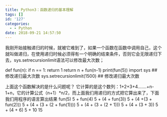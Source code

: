 ```yaml
---
title: Python3：函数递归的基本理解
tags: []
id: '127'
categories:
  - - Python
date: 2018-09-21 14:57:50
---
```


我刚开始接触递归的时候，就被它难到了，如果一个函数在函数中调用自己，这个就叫做递归，在使用递归时候必须得有一个明确的结束条件，否则它会无限递归下去，sys.setrecursionlimit语法可以修改最大次数；

def fun(n):
    if n == 1:
        return 1
    return n + fun(n-1)
print(fun(5))
import sys    ## 修改递归最大次数
sys.setrecursionlimit(1500) ## 修改递归最大次数

上面这个函数解决的是什么问题呢？ 它计算的是这个数列：1+2+3+4.......+n-1+n，它的计算公式（n+1）\*n/2，而上面我们用递归的方式把它算出来了，下面我们用程序的语言算出结果 fun(5) 5 + fun(4) 5 + (4 + fun(3)) 5 + (4 +(3 + fun(2))) 5 + (4 + (3 + (2 + fun(1)))) 5 + (4 + (3 + (2 + 1))) 5 + (4 + (3 + 3)) 5 + (4 + 6) 5 + 10 15